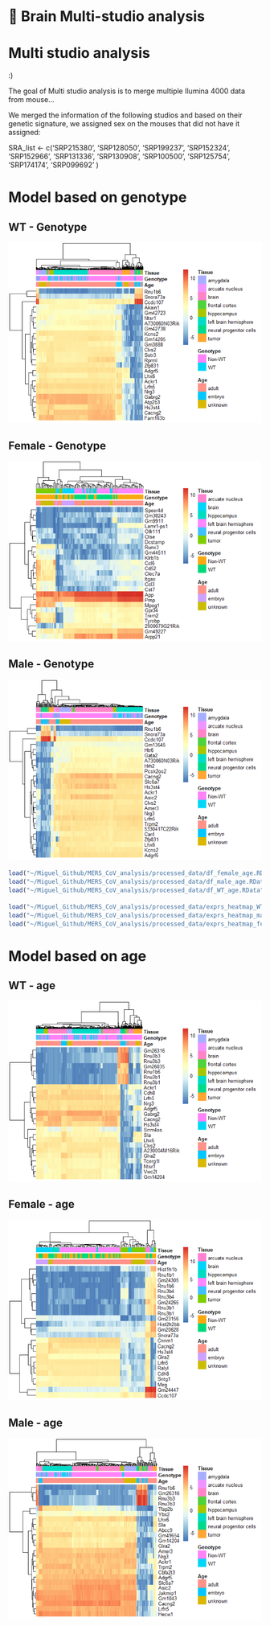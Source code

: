 🧠 Brain Multi-studio analysis
================

<!-- README.md is generated fom README.Rmd. Please edit that file -->

# Multi studio analysis

:) <!-- badges: start --> <!-- badges: end -->

The goal of Multi studio analysis is to merge multiple Ilumina 4000 data
from mouse…

We merged the information of the following studios and based on their
genetic signature, we assigned sex on the mouses that did not have it
assigned:

SRA\_list &lt;- c(‘SRP215380’, ‘SRP128050’, ‘SRP199237’, ‘SRP152324’,
‘SRP152966’, ‘SRP131336’, ‘SRP130908’, ‘SRP100500’, ‘SRP125754’,
‘SRP174174’, ‘SRP099692’ )

# Model based on genotype

## WT - Genotype

![](README_files/figure-gfm/unnamed-chunk-2-1.png)<!-- -->

## Female - Genotype

![](README_files/figure-gfm/pressure-1.png)<!-- -->

## Male - Genotype

![](README_files/figure-gfm/unnamed-chunk-3-1.png)<!-- -->

``` r
load("~/Miguel_Github/MERS_CoV_analysis/processed_data/df_female_age.RData")
load("~/Miguel_Github/MERS_CoV_analysis/processed_data/df_male_age.RData")
load("~/Miguel_Github/MERS_CoV_analysis/processed_data/df_WT_age.RData")

load("~/Miguel_Github/MERS_CoV_analysis/processed_data/exprs_heatmap_WT_age.RData")
load("~/Miguel_Github/MERS_CoV_analysis/processed_data/exprs_heatmap_male_age.RData")
load("~/Miguel_Github/MERS_CoV_analysis/processed_data/exprs_heatmap_female_age.RData")
```

# Model based on age

## WT - age

![](README_files/figure-gfm/unnamed-chunk-5-1.png)<!-- -->

## Female - age

![](README_files/figure-gfm/unnamed-chunk-6-1.png)<!-- -->

## Male - age

![](README_files/figure-gfm/unnamed-chunk-7-1.png)<!-- -->
